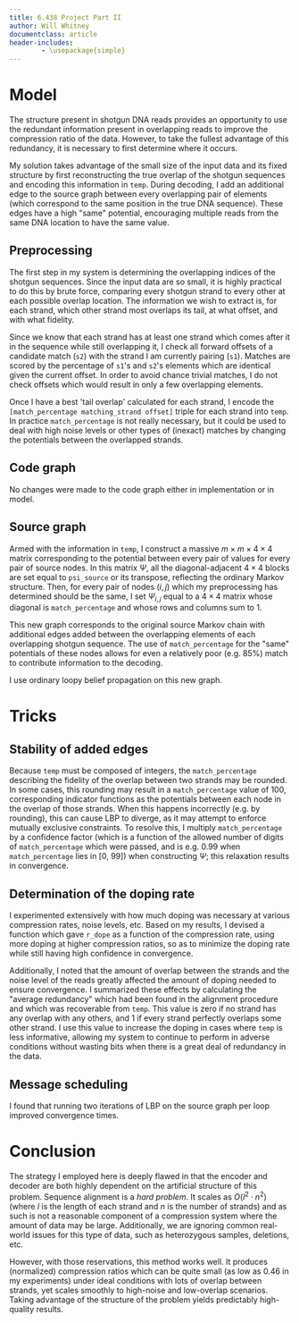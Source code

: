 ```yaml
---
title: 6.438 Project Part II
author: Will Whitney
documentclass: article
header-includes: 
		- \usepackage{simple}
---
```


# Model

The structure present in shotgun DNA reads provides an opportunity to use the redundant information present in overlapping reads to improve the compression ratio of the data. However, to take the fullest advantage of this redundancy, it is necessary to first determine where it occurs.

My solution takes advantage of the small size of the input data and its fixed structure by first reconstructing the true overlap of the shotgun sequences and encoding this information in `temp`. During decoding, I add an additional edge to the source graph between every overlapping pair of elements (which correspond to the same position in the true DNA sequence). These edges have a high "same" potential, encouraging multiple reads from the same DNA location to have the same value.

## Preprocessing

The first step in my system is determining the overlapping indices of the shotgun sequences. Since the input data are so small, it is highly practical to do this by brute force, comparing every shotgun strand to every other at each possible overlap location. The information we wish to extract is, for each strand, which other strand most overlaps its tail, at what offset, and with what fidelity.

Since we know that each strand has at least one strand which comes after it in the sequence while still overlapping it, I check all forward offsets of a candidate match (`s2`) with the strand I am currently pairing (`s1`). Matches are scored by the percentage of `s1`'s and `s2`'s elements which are identical given the current offset. In order to avoid chance trivial matches, I do not check offsets which would result in only a few overlapping elements.

Once I have a best 'tail overlap' calculated for each strand, I encode the `[match_percentage matching_strand offset]` triple for each strand into `temp`. In practice `match_percentage` is not really necessary, but it could be used to deal with high noise levels or other types of (inexact) matches by changing the potentials between the overlapped strands.

## Code graph

No changes were made to the code graph either in implementation or in model.

## Source graph

Armed with the information in `temp`, I construct a massive $m \times m \times 4 \times 4$ matrix corresponding to the potential between every pair of values for every pair of source nodes. In this matrix $\Psi$, all the diagonal-adjacent $4 \times 4$ blocks are set equal to `psi_source` or its transpose, reflecting the ordinary Markov structure. Then, for every pair of nodes $(i, j)$ which my preprocessing has determined should be the same, I set $\Psi_{i, j}$ equal to a $4 \times 4$ matrix whose diagonal is `match_percentage` and whose rows and columns sum to 1.

This new graph corresponds to the original source Markov chain with additional edges added between the overlapping elements of each overlapping shotgun sequence. The use of `match_percentage` for the "same" potentials of these nodes allows for even a relatively poor (e.g. 85%) match to contribute information to the decoding.

I use ordinary loopy belief propagation on this new graph.

# Tricks

## Stability of added edges

Because `temp` must be composed of integers, the `match_percentage` describing the fidelity of the overlap between two strands may be rounded. In some cases, this rounding may result in a `match_percentage` value of 100, corresponding indicator functions as the potentials between each node in the overlap of those strands. When this happens incorrectly (e.g. by rounding), this can cause LBP to diverge, as it may attempt to enforce mutually exclusive constraints. To resolve this, I multiply `match_percentage` by a confidence factor (which is a function of the allowed number of digits of `match_percentage` which were passed, and is e.g. 0.99 when `match_percentage` lies in [0, 99]) when constructing $\Psi$; this relaxation results in convergence.

## Determination of the doping rate

I experimented extensively with how much doping was necessary at various compression rates, noise levels, etc. Based on my results, I devised a function which gave `r_dope` as a function of the compression rate, using more doping at higher compression ratios, so as to minimize the doping rate while still having high confidence in convergence.

Additionally, I noted that the amount of overlap between the strands and the noise level of the reads greatly affected the amount of doping needed to ensure convergence. I summarized these effects by calculating the "average redundancy" which had been found in the alignment procedure and which was recoverable from `temp`. This value is zero if no strand has any overlap with any others, and 1 if every strand perfectly overlaps some other strand. I use this value to increase the doping in cases where `temp` is less informative, allowing my system to continue to perform in adverse conditions without wasting bits when there is a great deal of redundancy in the data.

## Message scheduling

I found that running two iterations of LBP on the source graph per loop improved convergence times.


# Conclusion

The strategy I employed here is deeply flawed in that the encoder and decoder are both highly dependent on the artificial structure of this problem. Sequence alignment is a _hard problem_. It scales as $O(l^2 \cdot n^2)$ (where $l$ is the length of each strand and $n$ is the number of strands) and as such is not a reasonable component of a compression system where the amount of data may be large. Additionally, we are ignoring common real-world issues for this type of data, such as heterozygous samples, deletions, etc.

However, with those reservations, this method works well. It produces (normalized) compression ratios which can be quite small (as low as 0.46 in my experiments) under ideal conditions with lots of overlap between strands, yet scales smoothly to high-noise and low-overlap scenarios. Taking advantage of the structure of the problem yields predictably high-quality results.
